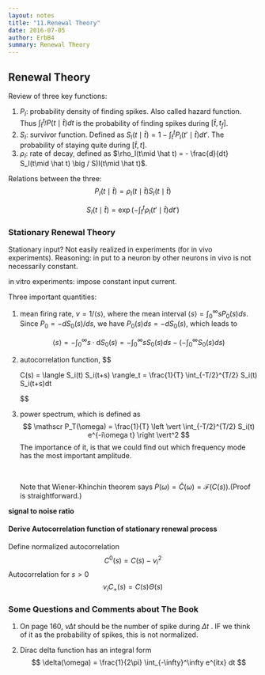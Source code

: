 ```yaml
---
layout: notes
title: "11.Renewal Theory"
date: 2016-07-05
author: ErbB4
summary: Renewal Theory
---
```


## Renewal Theory

Review of three key functions:

1. $P_I$: probability density of finding spikes. Also called hazard function. Thus $\int_{\hat t}^{t_f} P(t\mid \hat t)dt$ is the probability of finding spikes during $[\hat t, t_f]$.
2. $S_I$: survivor function. Defined as $S_I(t\mid \hat t) = 1 - \int_{\hat t}^t P_I(t'\mid \hat t) dt'$. The probability of staying quite during $[\hat t, t]$.
3. $\rho_I$: rate of decay, defined as $\rho_I(t\mid \hat t) = - \frac{d}{dt} S_I(t\mid \hat t) \big / S)I(t\mid \hat t)$.



Relations between the three:
$$
P_I(t\mid \hat t) =\rho_I(t\mid \hat t) S_I(t\mid \hat t)
$$

$$
S_I(t\mid \hat t) = \exp\left(  - \int_{\hat t}^t \rho_I(t'\mid \hat t) dt' \right)
$$





### Stationary Renewal Theory

Stationary input? Not easily realized in experiments (for in vivo experiments). Reasoning: in put to a neuron by other neurons in vivo is not necessarily constant.

in vitro experiments: impose constant input current.

Three  important quantities:

1. mean firing rate, $\nu = 1/\langle s\rangle$, where the mean interval $\langle s\rangle = \int_0^\infty s P_0(s) ds$. Since $P_0=-dS_0(s)/ds$, we have $P_0(s) ds= -dS_0(s)$, which leads to

   $$\langle s\rangle  = -\int_0^\infty s \cdot \mathrm dS_0(s) =- \int_0^\infty s S_0(s)ds - \left(  -\int_0^\infty S_0(s)ds \right) $$

2. autocorrelation function,
   $$

   C(s) = \langle S_i(t) S_i(t+s) \rangle_t = \frac{1}{T} \int_{-T/2}^{T/2}  S_i(t) S_i(t+s)dt

   $$

3. power spectrum, which is defined as
   $$
   \mathscr P_T(\omega) = \frac{1}{T} \left \vert  \int_{-T/2}^{T/2} S_i(t) e^{-i\omega t}  \right \vert^2
   $$
   The importance of it, is that we could find out which frequency mode has the most important amplitude.

   ​

   Note that Wiener-Khinchin theorem says $P(\omega) = \hat C(\omega) = \mathscr{F}(C(s))$.(Proof is straightforward.)




**signal to noise ratio**

#### Derive Autocorrelation function of stationary renewal process



Define normalized autocorrelation
$$
C^0(s) = C(s) -\nu_i^2
$$
Autocorrelation for $s>0$
$$
\nu_i C_+(s) = C(s)\Theta(s)
$$








### Some Questions and Comments about The Book



1. On page 160, $\nu \Delta t$ should be the number of spike during $\Delta t$ . IF we think of it as the probability of spikes, this is not normalized.

2. Dirac delta function has an integral form
   $$
   \delta(\omega) = \frac{1}{2\pi} \int_{-\infty}^\infty e^{itx} dt
   $$
   ​
